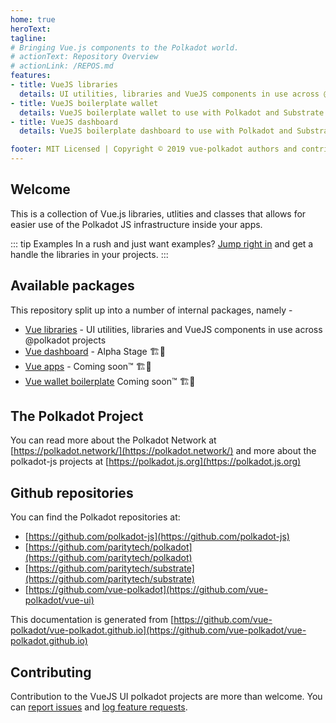 ```yaml
---
home: true
heroText:
tagline:
# Bringing Vue.js components to the Polkadot world.
# actionText: Repository Overview
# actionLink: /REPOS.md
features:
- title: VueJS libraries
  details: UI utilities, libraries and VueJS components in use across @polkadot projects
- title: VueJS boilerplate wallet
  details: VueJS boilerplate wallet to use with Polkadot and Substrate compatible api
- title: VueJS dashboard
  details: VueJS boilerplate dashboard to use with Polkadot and Substrate compatible api

footer: MIT Licensed | Copyright © 2019 vue-polkadot authors and contributors
---
```


## Welcome

This is a collection of Vue.js libraries, utlities and classes that allows for easier use of the Polkadot JS infrastructure inside your apps.

::: tip Examples
In a rush and just want examples? [Jump right in](https://vue-polkadot.js.org/vue-ui/vue-identicon/) and get a handle the libraries in your projects.
:::

## Available packages

This repository split up into a number of internal packages, namely -

- [Vue libraries](https://vue-polkadot.js.org/vue-ui/) - UI utilities, libraries and VueJS components in use across @polkadot projects 
- [Vue dashboard](/apps) - Alpha Stage 🏗🚧
- [Vue apps]() - Coming soon™️ 🏗🚧
- [Vue wallet boilerplate]() Coming soon™️ 🏗🚧

## The Polkadot Project

You can read more about the Polkadot Network at [https://polkadot.network/](https://polkadot.network/) and more about the polkadot-js projects at [https://polkadot.js.org](https://polkadot.js.org)

## Github repositories

You can find the Polkadot repositories at:
- [https://github.com/polkadot-js](https://github.com/polkadot-js)
- [https://github.com/paritytech/polkadot](https://github.com/paritytech/polkadot)
- [https://github.com/paritytech/substrate](https://github.com/paritytech/substrate)
- [https://github.com/vue-polkadot](https://github.com/vue-polkadot/vue-ui)

This documentation is generated from [https://github.com/vue-polkadot/vue-polkadot.github.io](https://github.com/vue-polkadot/vue-polkadot.github.io)

## Contributing

Contribution to the VueJS UI polkadot projects are more than welcome. You can [report issues](https://github.com/vue-polkadot/vue-ui/issues/new) and [log feature requests](https://github.com/vue-polkadot/vue-ui/issues/new).
